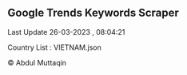 

## Google Trends Keywords Scraper 
 
Last Update 26-03-2023 , 08:04:21

Country List :
VIETNAM.json



© Abdul Muttaqin 
